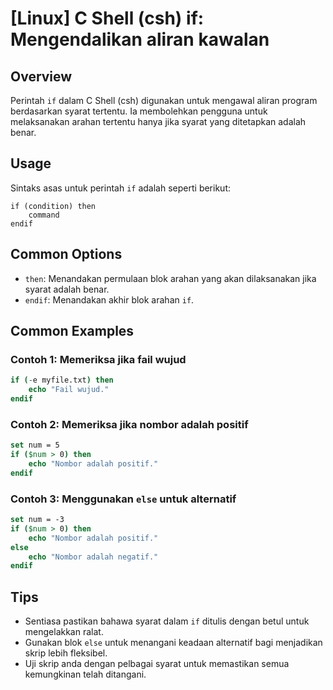# [Linux] C Shell (csh) if: Mengendalikan aliran kawalan

## Overview
Perintah `if` dalam C Shell (csh) digunakan untuk mengawal aliran program berdasarkan syarat tertentu. Ia membolehkan pengguna untuk melaksanakan arahan tertentu hanya jika syarat yang ditetapkan adalah benar.

## Usage
Sintaks asas untuk perintah `if` adalah seperti berikut:

```
if (condition) then
    command
endif
```

## Common Options
- `then`: Menandakan permulaan blok arahan yang akan dilaksanakan jika syarat adalah benar.
- `endif`: Menandakan akhir blok arahan `if`.

## Common Examples

### Contoh 1: Memeriksa jika fail wujud
```csh
if (-e myfile.txt) then
    echo "Fail wujud."
endif
```

### Contoh 2: Memeriksa jika nombor adalah positif
```csh
set num = 5
if ($num > 0) then
    echo "Nombor adalah positif."
endif
```

### Contoh 3: Menggunakan `else` untuk alternatif
```csh
set num = -3
if ($num > 0) then
    echo "Nombor adalah positif."
else
    echo "Nombor adalah negatif."
endif
```

## Tips
- Sentiasa pastikan bahawa syarat dalam `if` ditulis dengan betul untuk mengelakkan ralat.
- Gunakan blok `else` untuk menangani keadaan alternatif bagi menjadikan skrip lebih fleksibel.
- Uji skrip anda dengan pelbagai syarat untuk memastikan semua kemungkinan telah ditangani.